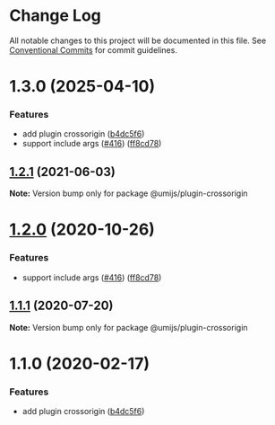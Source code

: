 # Change Log

All notable changes to this project will be documented in this file. See [Conventional Commits](https://conventionalcommits.org) for commit guidelines.

# 1.3.0 (2025-04-10)

### Features

- add plugin crossorigin ([b4dc5f6](https://github.com/umijs/plugins/commit/b4dc5f6599117ca09bb1aa923885001efe6a2c09))
- support include args ([#416](https://github.com/umijs/plugins/issues/416)) ([ff8cd78](https://github.com/umijs/plugins/commit/ff8cd7866da0b1ecf46b54e5afb738c9fd3fe767))

## [1.2.1](https://github.com/umijs/plugins/compare/@umijs/plugin-crossorigin@1.2.0...@umijs/plugin-crossorigin@1.2.1) (2021-06-03)

**Note:** Version bump only for package @umijs/plugin-crossorigin

# [1.2.0](https://github.com/umijs/plugins/compare/@umijs/plugin-crossorigin@1.1.1...@umijs/plugin-crossorigin@1.2.0) (2020-10-26)

### Features

- support include args ([#416](https://github.com/umijs/plugins/issues/416)) ([ff8cd78](https://github.com/umijs/plugins/commit/ff8cd7866da0b1ecf46b54e5afb738c9fd3fe767))

## [1.1.1](https://github.com/umijs/plugins/compare/@umijs/plugin-crossorigin@1.1.0...@umijs/plugin-crossorigin@1.1.1) (2020-07-20)

**Note:** Version bump only for package @umijs/plugin-crossorigin

# 1.1.0 (2020-02-17)

### Features

- add plugin crossorigin ([b4dc5f6](https://github.com/umijs/plugins/commit/b4dc5f6599117ca09bb1aa923885001efe6a2c09))
